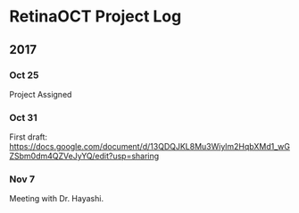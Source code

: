 RetinaOCT Project Log
====
2017
-----
### Oct 25
Project Assigned

### Oct 31
First draft: https://docs.google.com/document/d/13QDQJKL8Mu3Wiylm2HqbXMd1_wGZSbm0dm4QZVeJyYQ/edit?usp=sharing

### Nov 7
Meeting with Dr. Hayashi.
